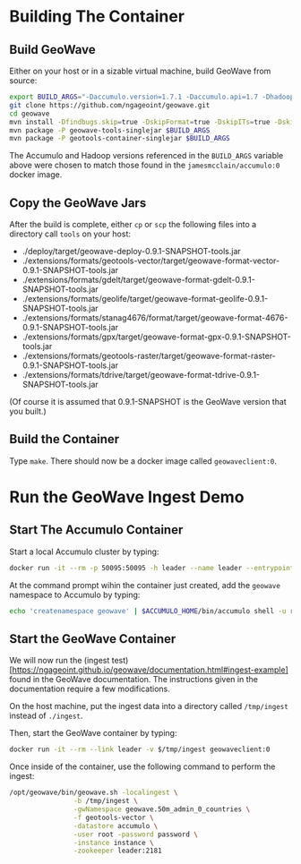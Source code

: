 # Building The Container #

## Build GeoWave ##

Either on your host or in a sizable virtual machine, build GeoWave from source:

```bash
export BUILD_ARGS="-Daccumulo.version=1.7.1 -Daccumulo.api=1.7 -Dhadoop.version=2.7.2 -Dgeotools.version=14.2 -Dgeoserver.version=2.8.2"
git clone https://github.com/ngageoint/geowave.git
cd geowave
mvn install -Dfindbugs.skip=true -DskipFormat=true -DskipITs=true -DskipTests=true $BUILD_ARGS
mvn package -P geowave-tools-singlejar $BUILD_ARGS
mvn package -P geotools-container-singlejar $BUILD_ARGS
```

The Accumulo and Hadoop versions referenced in the `BUILD_ARGS` variable above were chosen to match those found in the `jamesmcclain/accumulo:0` docker image.

## Copy the GeoWave Jars ##

After the build is complete, either `cp` or `scp` the following files into a directory call `tools` on your host:
   * ./deploy/target/geowave-deploy-0.9.1-SNAPSHOT-tools.jar
   * ./extensions/formats/geotools-vector/target/geowave-format-vector-0.9.1-SNAPSHOT-tools.jar
   * ./extensions/formats/gdelt/target/geowave-format-gdelt-0.9.1-SNAPSHOT-tools.jar
   * ./extensions/formats/geolife/target/geowave-format-geolife-0.9.1-SNAPSHOT-tools.jar
   * ./extensions/formats/stanag4676/format/target/geowave-format-4676-0.9.1-SNAPSHOT-tools.jar
   * ./extensions/formats/gpx/target/geowave-format-gpx-0.9.1-SNAPSHOT-tools.jar
   * ./extensions/formats/geotools-raster/target/geowave-format-raster-0.9.1-SNAPSHOT-tools.jar
   * ./extensions/formats/tdrive/target/geowave-format-tdrive-0.9.1-SNAPSHOT-tools.jar

(Of course it is assumed that 0.9.1-SNAPSHOT is the GeoWave version that you built.)

## Build the Container

Type `make`.  There should now be a docker image called `geowaveclient:0`.

# Run the GeoWave Ingest Demo #

## Start The Accumulo Container ##

Start a local Accumulo cluster by typing:
```bash
docker run -it --rm -p 50095:50095 -h leader --name leader --entrypoint /scripts/leader.sh jamesmcclain/accumulo:0
```

At the command prompt wihin the container just created, add the `geowave` namespace to Accumulo by typing:
```bash
echo 'createnamespace geowave' | $ACCUMULO_HOME/bin/accumulo shell -u root -p password
```

## Start the GeoWave Container ##

We will now run the (ingest test)[https://ngageoint.github.io/geowave/documentation.html#ingest-example] found in the GeoWave documentation.
The instructions given in the documentation require a few modifications.

On the host machine, put the ingest data into a directory called `/tmp/ingest` instead of `./ingest`.

Then, start the GeoWave container by typing:
```bash
docker run -it --rm --link leader -v $/tmp/ingest geowaveclient:0
```

Once inside of the container, use the following command to perform the ingest:
```bash
/opt/geowave/bin/geowave.sh -localingest \
			    -b /tmp/ingest \
			    -gwNamespace geowave.50m_admin_0_countries \
			    -f geotools-vector \
			    -datastore accumulo \
			    -user root -password password \
			    -instance instance \
			    -zookeeper leader:2181
```
